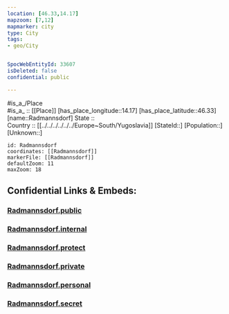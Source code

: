 ```yaml
---
location: [46.33,14.17] 
mapzoom: [7,12] 
mapmarker: city 
type: City
tags:
- geo/City


SpocWebEntityId: 33607
isDeleted: false
confidential: public

---
```

#is_a_/Place  
#is_a_ :: [[Place]] 
[has_place_longitude::14.17] 
[has_place_latitude::46.33] 
[name::Radmannsdorf] 
State ::  
Country :: [[../../../../../../Europe~South/Yugoslavia]] 
[StateId::] 
[Population::] 
[Unknown::] 


```leaflet
id: Radmannsdorf
coordinates: [[Radmannsdorf]] 
markerFile: [[Radmannsdorf]] 
defaultZoom: 11 
maxZoom: 18
```


## Confidential Links & Embeds: 

### [Radmannsdorf.public](/_public/\Earth\Continent\Europe\Europe~Central\Slovenia\Regions~Slovenia\Gorenjska\counties~Gorenjska\Radovljica\CityRadmannsdorf.public.md) 

### [Radmannsdorf.internal](/_internal/\Earth\Continent\Europe\Europe~Central\Slovenia\Regions~Slovenia\Gorenjska\counties~Gorenjska\Radovljica\CityRadmannsdorf.internal.md) 

### [Radmannsdorf.protect](/_protect/\Earth\Continent\Europe\Europe~Central\Slovenia\Regions~Slovenia\Gorenjska\counties~Gorenjska\Radovljica\CityRadmannsdorf.protect.md) 

### [Radmannsdorf.private](/_private/\Earth\Continent\Europe\Europe~Central\Slovenia\Regions~Slovenia\Gorenjska\counties~Gorenjska\Radovljica\CityRadmannsdorf.private.md) 

### [Radmannsdorf.personal](/_personal/\Earth\Continent\Europe\Europe~Central\Slovenia\Regions~Slovenia\Gorenjska\counties~Gorenjska\Radovljica\CityRadmannsdorf.personal.md) 

### [Radmannsdorf.secret](/_secret/\Earth\Continent\Europe\Europe~Central\Slovenia\Regions~Slovenia\Gorenjska\counties~Gorenjska\Radovljica\CityRadmannsdorf.secret.md)

